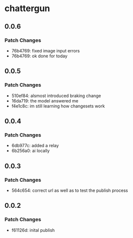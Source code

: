 # chattergun

## 0.0.6

### Patch Changes

- 76b4769: fixed image input errors
- 76b4769: ok done for today

## 0.0.5

### Patch Changes

- 510ef84: alsmost introduced braking change
- 16da719: the model answered me
- f4e1c8c: im still learning how changesets work

## 0.0.4

### Patch Changes

- 6db977c: added a relay
- 6b256a0: ai locally

## 0.0.3

### Patch Changes

- 564c654: correct url as well as to test the publish process

## 0.0.2

### Patch Changes

- f61126d: inital publish
